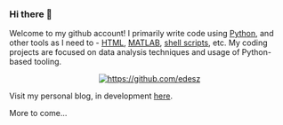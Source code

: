 ### Hi there 👋

Welcome to my github account! I primarily write code using [Python](https://www.python.org/), and other tools as I need to - [HTML](https://en.wikipedia.org/wiki/HTML), [MATLAB](https://www.mathworks.com/products/matlab.html), [shell scripts](https://en.wikipedia.org/wiki/Shell_script), etc. My coding projects are focused on data analysis techniques and usage of Python-based tooling.

<div align="center">
<a href="https://github.com/edesz">
  <img align="center" alt="https://github.com/edesz" src="https://github-readme-stats.vercel.app/api/top-langs/?username=edesz&layout=compact&theme=blue-green" />
</a>
</div>

Visit my personal blog, in development [here](https://edesz.github.io/explanatory-pages/).

More to come...
